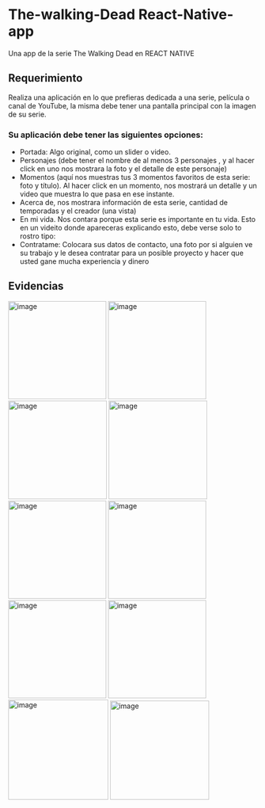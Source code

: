 # The-walking-Dead React-Native-app
Una app de la serie The Walking Dead en REACT NATIVE

## Requerimiento
Realiza una aplicación en lo que prefieras dedicada a una serie, película o canal de YouTube, la misma debe tener una pantalla principal con la imagen de su serie.

### **Su aplicación debe tener las siguientes opciones**:

- Portada: Algo original, como un slider o video.
- Personajes (debe tener el nombre de al menos 3 personajes , y al hacer click en uno nos mostrara la foto y el detalle de este personaje)
- Momentos (aquí nos muestras tus 3 momentos favoritos de esta serie: foto y título). Al hacer click en un momento, nos mostrará un detalle y un video que muestra lo que pasa en ese instante.
- Acerca de, nos mostrara información de esta serie, cantidad de temporadas y el creador (una vista)
- En mi vida. Nos contara porque esta serie es importante en tu vida. Esto en un videito donde apareceras explicando esto, debe verse solo to rostro tipo:
- Contratame: Colocara sus datos de contacto, una foto por si alguien ve su trabajo y le desea contratar para un posible proyecto y hacer que usted gane mucha experiencia y dinero

## Evidencias

<img width="198" alt="image" src="https://github.com/Yansel17/The-walking-Dead-App/assets/111325466/598d91d4-a2b3-4eb5-9509-622cd3ab3909">
<img width="198" alt="image" src="https://github.com/Yansel17/The-walking-Dead-App/assets/111325466/23404edc-b545-454d-bf29-9cb52a0a5c9d">
<img width="199" alt="image" src="https://github.com/Yansel17/The-walking-Dead-App/assets/111325466/721bc4f5-f8d0-43af-8893-95ddb335e2fe">
<img width="199" alt="image" src="https://github.com/Yansel17/The-walking-Dead-App/assets/111325466/6b03d44b-341b-483b-9782-dd276c77893a">
<img width="198" alt="image" src="https://github.com/Yansel17/The-walking-Dead-App/assets/111325466/e315f5f6-66c2-4589-89df-9c9e6a4a82c0">
<img width="198" alt="image" src="https://github.com/Yansel17/The-walking-Dead-App/assets/111325466/4e1629bd-26f8-4461-9a2c-5b686b68630e">
<img width="198" alt="image" src="https://github.com/Yansel17/The-walking-Dead-App/assets/111325466/fc039788-8e6d-4552-acb3-793a14459dbe">
<img width="198" alt="image" src="https://github.com/Yansel17/The-walking-Dead-App/assets/111325466/cc942457-1663-4ee5-bcca-046b55f29cb0">
<img width="202" alt="image" src="https://github.com/Yansel17/The-walking-Dead-App/assets/111325466/7ead3330-023f-434a-bc09-d788a7bcc17e">
<img width="200" alt="image" src="https://github.com/Yansel17/The-walking-Dead-App/assets/111325466/c2a28716-85fc-493a-a384-67df91e38877">

